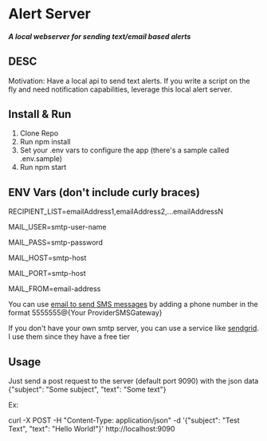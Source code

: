 # Alert Server
##### A local webserver for sending text/email based alerts

## DESC
Motivation: Have a local api to send text alerts. If you write a script on the fly and need notification capabilities, leverage this local alert server.


## Install & Run
1. Clone Repo
2. Run npm install
3. Set your .env vars to configure the app (there's a sample called .env.sample)
4. Run npm start

## ENV Vars (don't include curly braces)
RECIPIENT_LIST=emailAddress1,emailAddress2,...emailAddressN

MAIL_USER=smtp-user-name

MAIL_PASS=smtp-password

MAIL_HOST=smtp-host

MAIL_PORT=smtp-host

MAIL_FROM=email-address

You can use [email to send SMS messages](https://en.wikipedia.org/wiki/SMS_gateway) by adding a phone number in the format 5555555@{Your    ProviderSMSGateway}  

If you don't have your own smtp server, you can use a service like [sendgrid](https://sendgrid.com/solutions/email-api/smtp-service/?utm_source=google&utm_medium=cpc&utm_term=sendgrid&utm_campaign=Sitelink_SendGrid_G_S_NAMER_Brand_Tier1&cq_plac=&cq_net=g&cq_pos=&cq_med=&cq_plt=gp&gclid=CjwKCAiAl9efBhAkEiwA4ToriqLLpzC1HsM1jgWBhklkxo8pwRXHXt-i3ars6N2LLhZOPKwvGFSMOxoCphoQAvD_BwE). I use them since they have a free tier


## Usage
Just send a post request to the server (default port 9090) with the json data {"subject": "Some subject", "text": "Some text"}

Ex:

curl -X POST -H "Content-Type: application/json" -d '{"subject": "Test Text", "text": "Hello World!"}' http://localhost:9090

